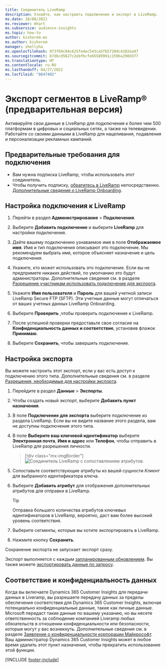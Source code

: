 ```yaml
---
title: Соединитель LiveRamp
description: Узнайте, как настроить подключение и экспорт в LiveRamp.
ms.date: 10/08/2021
ms.reviewer: mhart
ms.subservice: audience-insights
ms.topic: how-to
author: kishorem-ms
ms.author: kishorem
manager: shellyha
ms.openlocfilehash: 973f69c94c625fe4ec543ca5fb57289c4102ea97
ms.sourcegitcommit: b7dbcd5627c2ebfbcfe65589991c159ba290d377
ms.translationtype: HT
ms.contentlocale: ru-RU
ms.lasthandoff: 04/27/2022
ms.locfileid: "8647402"
---
```

# <a name="export-segments-to-liverampreg-preview"></a>Экспорт сегментов в LiveRamp&reg; (предварительная версия)

Активируйте свои данные в LiveRamp для подключения к более чем 500 платформам в цифровых и социальных сетях, а также на телевидении. Работайте со своими данными в LiveRamp для нацеливания, подавления и персонализации рекламных кампаний.

## <a name="prerequisites-for-a-connection"></a>Предварительные требования для подключения

- Вам нужна подписка LiveRamp, чтобы использовать этот соединитель.
- Чтобы получить подписку, [обратитесь в LiveRamp](https://liveramp.com/contact/) непосредственно. [Дополнительные сведения о LiveRamp Onboarding](https://liveramp.com/our-platform/data-onboarding/).

## <a name="set-up-connection-to-liveramp"></a>Настройка подключения к LiveRamp

1. Перейти в раздел **Администрирование** > **Подключения**.

1. Выберите **Добавить подключение** и выберите **LiveRamp** для настройки подключения.

1. Дайте вашему подключению узнаваемое имя в поле **Отображаемое имя**. Имя и тип подключения описывают это подключение. Мы рекомендуем выбрать имя, которое объясняет назначение и цель подключения.

1. Укажите, кто может использовать это подключение. Если вы не предпримете никаких действий, по умолчанию это будут администраторы. Дополнительные сведения см. в разделе [Разрешение участникам использовать подключение для экспорта](connections.md#allow-contributors-to-use-a-connection-for-exports).

1. Укажите **Имя пользователя** и **Пароль** для вашей учетной записи LiveRamp Secure FTP (SFTP).
Эти учетные данные могут отличаться от ваших учетных данных LiveRamp Onboarding.

1. Выберите **Проверить** ,чтобы проверить подключение к LiveRamp.

1. После успешной проверки предоставьте свое согласие на **Конфиденциальность данных и соответствие**, установив флажок **Принимаю**.

1. Выберите **Сохранить**, чтобы завершить подключение.

## <a name="configure-an-export"></a>Настройка экспорта

Вы можете настроить этот экспорт, если у вас есть доступ к подключению этого типа. Дополнительные сведения см. в разделе [Разрешения, необходимые для настройки экспорта](export-destinations.md#set-up-a-new-export).

1. Перейдите в раздел **Данные** > **Экспорты**.

1. Чтобы создать новый экспорт, выберите **Добавить пункт назначения**.

1. В поле **Подключение для экспорта** выберите подключение из раздела LiveRamp. Если вы не видите название этого раздела, вам не доступны подключения этого типа.

1. В поле **Выберите ваш ключевой идентификатор** выберите **Электронная почта**, **Имя и адрес** или **Телефон**, чтобы отправить в LiveRamp для разрешения личности.
   > [!div class="mx-imgBorder"]
   > ![Соединитель LiveRamp с сопоставлением атрибутов.](media/export-liveramp-segments.png "Соединитель LiveRamp с сопоставлением атрибутов")

1. Сопоставьте соответствующие атрибуты из вашей сущности *Клиент* для выбранного идентификатора ключа.

1. Выберите **Добавить атрибут** для отображения дополнительных атрибутов для отправки в LiveRamp.

   > [!TIP]
   > Отправка большего количества атрибутов ключевых идентификаторов в LiveRamp, вероятно, даст вам более высокий уровень соответствия.

1. Выберите сегменты, которые вы хотите экспортировать в LiveRamp.

1. Нажмите кнопку **Сохранить**.

Сохранение экспорта не запускает экспорт сразу.

Экспорт выполняется с каждым [запланированным обновлением](system.md#schedule-tab). Вы также можете [экспортировать данные по запросу](export-destinations.md#run-exports-on-demand). 


## <a name="data-privacy-and-compliance"></a>Соответствие и конфиденциальность данных

Когда вы включаете Dynamics 365 Customer Insights для передачи данных в Liveramp, вы разрешаете передачу данных за пределы обеспечения соответствия для Dynamics 365 Customer Insights, включая потенциально конфиденциальные данные, такие как личные данные. Microsoft передаст такие данные по вашему указанию, но вы несете ответственность за соблюдение компанией Liveramp любых обязательств в отношении конфиденциальности или безопасности, которые могут у вас возникнуть. Дополнительные сведения см. в разделе [Заявление о конфиденциальности корпорации Майкрософт](https://go.microsoft.com/fwlink/?linkid=396732).
Ваш администратор Dynamics 365 Customer Insights может в любое время удалить этот пункт назначения, чтобы прекратить использование этой функции.

[!INCLUDE [footer-include](includes/footer-banner.md)]
